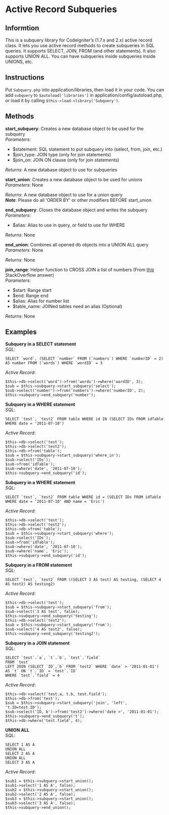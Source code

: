 Active Record Subqueries
========================

## Informtion ##

This is a subquery library for CodeIgniter’s (1.7.x and 2.x) active record class.  It lets you use active record methods to create subqueries in SQL queries.
It supports SELECT, JOIN, FROM (and other statements). It also supports UNION ALL.  You can have subqueries inside subqueries inside UNIONS, etc.

## Instructions ##

Put `Subquery.php` into application/libraries, then load it in your code.  You can add `subquery` to `$autoload['libraries']` in application/config/autoload.php, or load it by calling `$this->load->library('Subquery')`.

## Methods ##

**start_subquery**: Creates a new database object to be used for the subquery  
*Parameters*:

 - $statement: SQL statement to put subquery into (select, from, join, etc.)
 - $join_type: JOIN type (only for join statements)
 - $join_on: JOIN ON clause (only for join statements)

*Returns*: A new database object to use for subqueries

**start_union**: Creates a new database object to be used for unions  
*Parameters*: None

*Returns*: A new database object to use for a union query  
***Note***: Please do all 'ORDER BY' or other modifiers BEFORE start_union

**end_subquery**: Closes the database object and writes the subquery  
*Parameters*:

 - $alias: Alias to use in query, or field to use for WHERE

*Returns*: None

**end_union**: Combines all opened db objects into a UNION ALL query  
*Parameters*: None

*Returns*: None

**join_range**: Helper function to CROSS JOIN a list of numbers (From [this][1] StackOverflow answer)  
*Parameters*:

 - $start: Range start
 - $end: Range end
 - $alias: Alias for number list
 - $table_name: JOINed tables need an alias (Optional)

*Returns*: None

## Examples ##

**Subquery in a SELECT statement**  
*SQL*:

    SELECT `word`, (SELECT `number` FROM (`numbers`) WHERE `numberID` = 2) AS number FROM (`words`) WHERE `wordID` = 3

*Active Record*:

    $this->db->select('word')->from('words')->where('wordID', 3);
    $sub = $this->subquery->start_subquery('select');
    $sub->select('number')->from('numbers')->where('numberID', 2);
    $this->subquery->end_subquery('number'); 

**Subquery in a WHERE statement**  
*SQL*:

    SELECT `test`, `test2` FROM table WHERE id IN (SELECT IDs FROM idTable WHERE date = '2011-07-10')

*Active Record*:

    $this->db->select('test');
    $this->db->select('test2');
    $this->db->from('table');
    $sub = $this->subquery->start_subquery('where_in');
    $sub->select('IDs');
    $sub->from('idTable');
    $sub->where('date', '2011-07-10');
    $this->subquery->end_subquery('id');
    
**Subquery in a WHERE statement**  
*SQL*:

    SELECT `test`, `test2` FROM table WHERE id = (SELECT IDs FROM idTable WHERE date = '2011-07-10' AND name = 'Eric')

*Active Record*:

    $this->db->select('test');
    $this->db->select('test2');
    $this->db->from('table');
    $sub = $this->subquery->start_subquery('where');
    $sub->select('IDs');
    $sub->from('idTable');
    $sub->where('date', '2011-07-10');
    $sub->where('name', 'Eric');
    $this->subquery->end_subquery('id');

**Subquery in a FROM statement**  
*SQL*:

    SELECT `test`, `test2` FROM ((SELECT 3 AS test) AS testing, (SELECT 4 AS test2) AS testing2) 

*Active Record*:

    $this->db->select('test');
    $sub = $this->subquery->start_subquery('from');
    $sub->select('3 AS test', false);
    $this->subquery->end_subquery('testing');
    $this->db->select('test2');
    $sub = $this->subquery->start_subquery('from');
    $sub->select('4 AS test2', false);
    $this->subquery->end_subquery('testing2');

**Subquery in a JOIN statement**  
*SQL*:

    SELECT `test`.`a`, `t`.`b`, `test`.`field`
    FROM `test`
    LEFT JOIN (SELECT `ID`,`b` FROM `test2` WHERE `date` > '2011-01-01') AS `t` ON `t`.`ID` = `test`.`ID`
    WHERE `test`.`field` = 4

*Active Record*:

    $this->db->select('test.a, t.b, test.field');
    $this->db->from('test');
    $sub = $this->subquery->start_subquery('join', 'left', 't.ID=test.ID');
    $sub->select('ID, b')->from('test2')->where('date >', '2011-01-01');
    $this->subquery->end_subquery('t');
    $this->db->where('test.field', 4);

**UNION ALL**  
*SQL*:

    SELECT 1 AS A
    UNION ALL
    SELECT 2 AS A
    UNION ALL
    SELECT 3 AS A

*Active Record*:

    $sub1 = $this->subquery->start_union();
    $sub1->select('1 AS A', false);
    $sub2 = $this->subquery->start_union();
    $sub2->select('2 AS A', false);
    $sub3 = $this->subquery->start_union();
    $sub3->select('3 AS A', false);
    $this->subquery->end_union();

  [1]: http://stackoverflow.com/questions/4155873/mysql-find-in-set-vs-in/4156063#4156063
